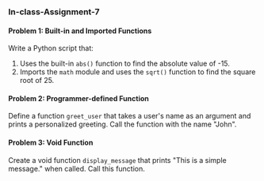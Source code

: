 ### In-class-Assignment-7

#### Problem 1: Built-in and Imported Functions
Write a Python script that:
1. Uses the built-in `abs()` function to find the absolute value of -15.
2. Imports the `math` module and uses the `sqrt()` function to find the square root of 25.

#### Problem 2: Programmer-defined Function
Define a function `greet_user` that takes a user's name as an argument and prints a personalized greeting. Call the function with the name "John".

#### Problem 3: Void Function
Create a void function `display_message` that prints "This is a simple message." when called. Call this function.

